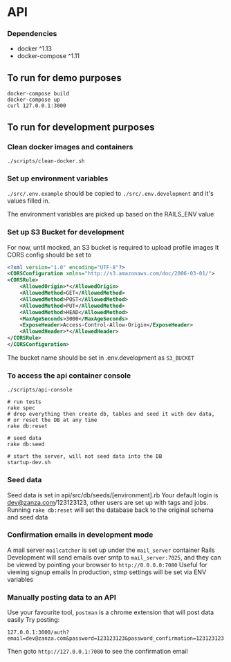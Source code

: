 # API

### Dependencies

  - docker ^1.13
  - docker-compose ^1.11
  
## To run for demo purposes

```
docker-compose build
docker-compose up
curl 127.0.0.1:3000
```

## To run for development purposes

### Clean docker images and containers
```
./scripts/clean-docker.sh
```

### Set up environment variables
`./src/.env.example` should be copied to `./src/.env.development` and it's values filled in.

The environment variables are picked up based on the RAILS_ENV value


### Set up S3 Bucket for development
For now, until mocked, an S3 bucket is required to upload profile images
It CORS config should be set to

```xml
<?xml version="1.0" encoding="UTF-8"?>
<CORSConfiguration xmlns="http://s3.amazonaws.com/doc/2006-03-01/">
<CORSRule>
    <AllowedOrigin>*</AllowedOrigin>
    <AllowedMethod>GET</AllowedMethod>
    <AllowedMethod>POST</AllowedMethod>
    <AllowedMethod>PUT</AllowedMethod>
    <AllowedMethod>HEAD</AllowedMethod>
    <MaxAgeSeconds>3000</MaxAgeSeconds>
    <ExposeHeader>Access-Control-Allow-Origin</ExposeHeader>
    <AllowedHeader>*</AllowedHeader>
</CORSRule>
</CORSConfiguration>
```

The bucket name should be set in .env.development as `S3_BUCKET`

### To access the api container console
```
./scripts/api-console

# run tests
rake spec
# drop everything then create db, tables and seed it with dev data, 
# or reset the DB at any time
rake db:reset

# seed data
rake db:seed

# start the server, will not seed data into the DB
startup-dev.sh
```

### Seed data
Seed data is set in api/src/db/seeds/[environment].rb
Your default login is dev@zanza.com/123123123, other users are set up
with tags and jobs. Running `rake db:reset` will set the database back to
the original schema and seed data

### Confirmation emails in development mode

A mail server `mailcatcher` is set up under the `mail_server` container
Rails Development will send emails over smtp to `mail_server:7025`, 
and they can be viewed by pointing your browser to `http://0.0.0.0:7080`
Useful for viewing signup emails
In production, stmp settings will be set via ENV variables

### Manually posting data to an API

Use your favourite tool, `postman` is a chrome extension that will post data easily
Try posting: 
```
127.0.0.1:3000/auth?email=dev@zanza.com&password=123123123&password_confirmation=123123123
```

Then goto `http://127.0.0.1:7080` to see the confirmation email
